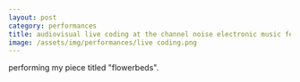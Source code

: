 ```yaml
---
layout: post
category: performances
title: audiovisual live coding at the channel noise electronic music festival, statesboro, GA (2019)
image: /assets/img/performances/live coding.png
---
```


performing my piece titled "flowerbeds". 

